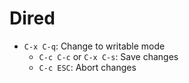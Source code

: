 # Dired

- `C-x C-q`: Change to writable mode 
	- `C-c C-c` or `C-x C-s`: Save changes
	- `C-c ESC`: Abort changes
